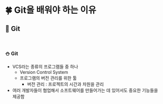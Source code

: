 # 🍀 Git을 배워야 하는 이유

## 🧸 Git

<br>

### ⛄ Git

- VCS라는 종류의 프로그램들 중 하나
  - Version Control System
  - 프로그램의 버전 관리를 위한 툴
    - 버전 관리 : 프로젝트의 시간과 차원을 관리
- 여러 개발자들이 협업해서 소프트웨어를 만들어가는 데 있어서도 중요한 기능들을 제공함
